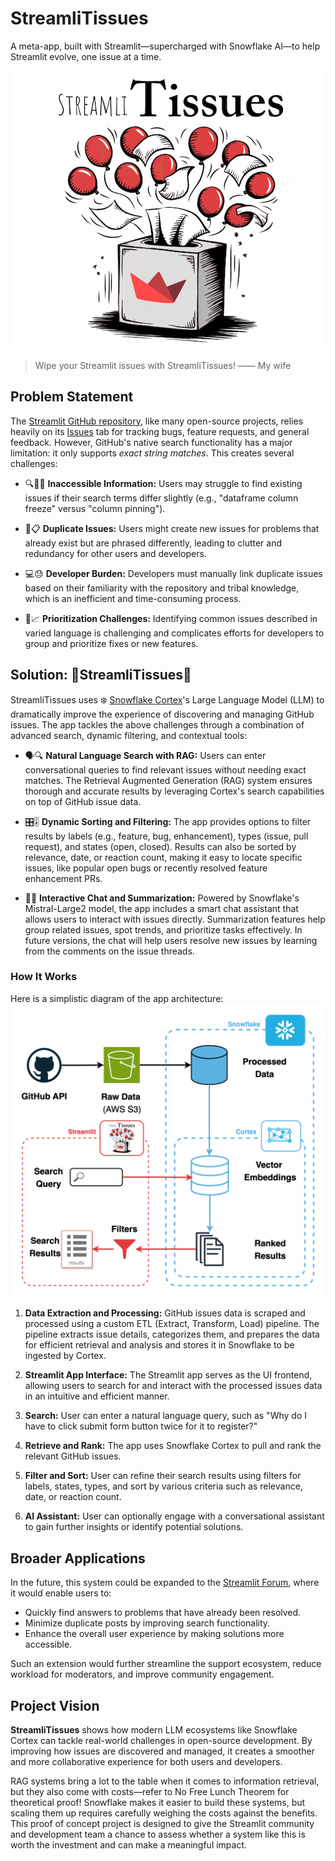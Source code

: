 # StreamliTissues
A meta-app, built with Streamlit—supercharged with Snowflake AI—to help Streamlit evolve, one issue at a time.


![StreamliTissues Logo](./media/logo-medium.png)

> Wipe your Streamlit issues with StreamliTissues! —— My wife 

## Problem Statement

The [Streamlit GitHub repository](https://github.com/streamlit/streamlit), like many open-source projects, relies heavily on its [Issues](https://github.com/streamlit/streamlit/issues) tab for tracking bugs, feature requests, and general feedback. However, GitHub's native search functionality has a major limitation: it only supports *exact string matches*. This creates several challenges:

- 🔍🤷‍♂️ **Inaccessible Information:** Users may struggle to find existing issues if their search terms differ slightly (e.g., "dataframe column freeze" versus "column pinning").

- 🔄📋 **Duplicate Issues:** Users might create new issues for problems that already exist but are phrased differently, leading to clutter and redundancy for other users and developers.

- 💻😓 **Developer Burden:** Developers must manually link duplicate issues based on their familiarity with the repository and tribal knowledge, which is an inefficient and time-consuming process.

- 🧩📈 **Prioritization Challenges:** Identifying common issues described in varied language is challenging and complicates efforts for developers to group and prioritize fixes or new features.


## Solution: 🎈StreamliTissues🤧

StreamliTissues uses ❄️ [Snowflake Cortex](https://www.snowflake.com/en/data-cloud/cortex/)'s Large Language Model (LLM) to dramatically improve the experience of discovering and managing GitHub issues. The app tackles the above challenges through a combination of advanced search, dynamic filtering, and contextual tools:

- 🗣️🔍 **Natural Language Search with RAG:** Users can enter conversational queries to find relevant issues without needing exact matches. The Retrieval Augmented Generation (RAG) system ensures thorough and accurate results by leveraging Cortex's search capabilities on top of GitHub issue data.

- 🎛️🎚️ **Dynamic Sorting and Filtering:** The app provides options to filter results by labels (e.g., feature, bug, enhancement), types (issue, pull request), and states (open, closed). Results can also be sorted by relevance, date, or reaction count, making it easy to locate specific issues, like popular open bugs or recently resolved feature enhancement PRs.

- 🤖💬 **Interactive Chat and Summarization:** Powered by Snowflake's Mistral-Large2 model, the app includes a smart chat assistant that allows users to interact with issues directly. Summarization features help group related issues, spot trends, and prioritize tasks effectively. In future versions, the chat will help users resolve new issues by learning from the comments on the issue threads.


### How It Works

Here is a simplistic diagram of the app architecture:
![StreamliTissues Diagram](./media/streamlitissues_diagram.png)


1. **Data Extraction and Processing:** GitHub issues data is scraped and processed using a custom ETL (Extract, Transform, Load) pipeline. The pipeline extracts issue details, categorizes them, and prepares the data for efficient retrieval and analysis and stores it in Snowflake to be ingested by Cortex.

2. **Streamlit App Interface:** The Streamlit app serves as the UI frontend, allowing users to search for and interact with the processed issues data in an intuitive and efficient manner.

3. **Search:** User can enter a natural language query, such as "Why do I have to click submit form button twice for it to register?"

4. **Retrieve and Rank:** The app uses Snowflake Cortex to pull and rank the relevant GitHub issues.

5. **Filter and Sort:** User can refine their search results using filters for labels, states, types, and sort by various criteria such as relevance, date, or reaction count.

6. **AI Assistant:** User can optionally engage with a conversational assistant to gain further insights or identify potential solutions.


## Broader Applications

In the future, this system could be expanded to the [Streamlit Forum](https://discuss.streamlit.io/), where it would enable users to:

- Quickly find answers to problems that have already been resolved.
- Minimize duplicate posts by improving search functionality.
- Enhance the overall user experience by making solutions more accessible.

Such an extension would further streamline the support ecosystem, reduce workload for moderators, and improve community engagement.

## Project Vision

**StreamliTissues** shows how modern LLM ecosystems like Snowflake Cortex can tackle real-world challenges in open-source development. By improving how issues are discovered and managed, it creates a smoother and more collaborative experience for both users and developers.

RAG systems bring a lot to the table when it comes to information retrieval, but they also come with costs—refer to No Free Lunch Theorem for theoretical proof! Snowflake makes it easier to build these systems, but scaling them up requires carefully weighing the costs against the benefits. This proof of concept project is designed to give the Streamlit community and development team a chance to assess whether a system like this is worth the investment and can make a meaningful impact.




